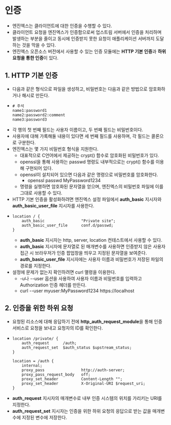# 인증
- 엔진엑스는 클라이언트에 대한 인증을 수행할 수 있다.
- 클라이언트 요청을 엔진엑스가 인증함으로써 업스트림 서버에서 인증을 처리하며 발생하는 부분을 줄이고 동시에 인증받지 못한 요청이 애플리케이션 서버까지 도달하는 것을 막을 수 있다.
- 엔진엑스 오픈소스 버전에서 사용할 수 있는 인증 모듈에는 **HTTP 기본 인증**과 **하위 요청을 통한 인증**이 있다.

## 1. HTTP 기본 인증
- 다음과 같은 형식으로 파일을 생성하고, 비밀번호는 다음과 같은 방법으로 암호화하거나 해시로 만든다.
- ```nginx
  # 주석
  name1:password1
  name2:password2:comment
  name3:password3
  ```
- 각 행의 첫 번째 필드는 사용자 이름이고, 두 번째 필드는 비밀번호이다.
- 사용자에 대해 가록해둘 내용이 있다면 세 번째 필드를 사용하며, 각 필드는 콜론으로 구분한다.
- 엔진엑스는 몇 가지 비밀번호 형식을 지원한다.
    - 대표적으로 C언어에서 제공하는 crypt() 함수로 암호화된 비밀번호가 있다.
    - openssl을 통해 사용하는 passwd 명령도 내부적으로는 crypt() 함수를 이용해 구현되어 있다.
    - openssl이 설치되어 있으면 다음과 같은 명령으로 비밀번호를 암호화한다.
        - openssl passwd MyPassword1234
    - 명령을 실행하면 암호화된 문자열을 얻으며, 엔진엑스의 비밀번호 파일에 이를 그대로 사용할 수 있다.
- HTTP 기본 인증을 활성화하려면 엔진엑스 설정 파일에서 **auth_basic** 지시자와 **auth_basic_user_file** 지시자를 사용한다.
- ```nginx
  location / {
      auth_basic                "Private site";
      auth_basic_user_file      conf.d/passwd;
  }
  ```
  - **auth_basic** 지시자는 http, server, location 컨테스트에서 사용할 수 있다.
  - **auth_basic** 지시자에 문자열로 된 매개변수를 사용하면 인증받지 않은 사용자 접근 시 브라우저가 인증 팝업창을 띄우고 지정된 문자열을 보여준다.
  - **auth_basic_user_file** 지시자에는 사용자 이름과 비밀번호가 저장된 파일의 경로를 지정한다.
- 설정에 문제가 없는지 확인하려면 curl 멸령을 이용한다.
  - -u나 --user 옵션을 사용하여 사용자 이름과 비밀번호를 입력하고 Authorization 인증 헤더를 만든다.
  - curl --user myuser:MyPassword1234 https://localhost

## 2. 인증을 위한 하위 요청
- 요청된 리소스에 대해 응답하기 전에 **http_auth_request_module**을 통해 인증 서비스로 요청을 보내고 요청자의 ID를 확인한다.
- ```nginx
  location /private/ {
      auth_request      /auth;
      auth_request_set  $auth_status $upstream_status;
  }

  location = /auth {
      internal;
      proxy_pass                http://auth-server;
      proxy_pass_request_body   off;
      proxy_set_header          Content-Length "";
      proxy_set_header          X-Original-URI $request_uri;
  }
  ```
- **auth_request** 지시자의 매개변수로 내부 인증 시스템의 위치를 가리키는 URI를 지정한다.
- **auth_request_set** 지시자는 인증을 위한 하위 요청의 응답으로 받는 값을 매개변수에 지정된 변수에 저장한다.